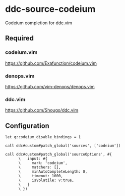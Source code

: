# ddc-source-codeium

Codeium completion for ddc.vim

## Required

### codeium.vim

https://github.com/Exafunction/codeium.vim

### denops.vim

https://github.com/vim-denops/denops.vim

### ddc.vim

https://github.com/Shougo/ddc.vim

## Configuration

```vim
let g:codeium_disable_bindings = 1

call ddc#custom#patch_global('sources', ['codeium'])

call ddc#custom#patch_global('sourceOptions', #{
      \   input: #{
      \     mark: 'codeium',
      \     matchers: [],
      \     minAutoCompleteLength: 0,
      \     timeout: 1000,
      \     isVolatile: v:true,
      \   }
      \ })
```
